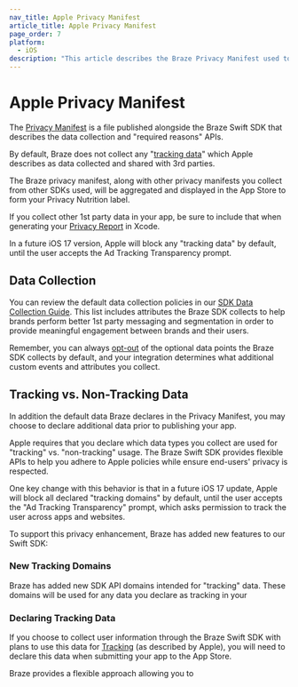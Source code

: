 ```yaml
---
nav_title: Apple Privacy Manifest
article_title: Apple Privacy Manifest
page_order: 7
platform: 
  - iOS
description: "This article describes the Braze Privacy Manifest used to declare data collection in your iOS app"
---
```


# Apple Privacy Manifest

The [Privacy Manifest](https://developer.apple.com/documentation/bundleresources/privacy_manifest_files) is a file published alongside the Braze Swift SDK that describes the data collection and "required reasons" APIs.

By default, Braze does not collect any "[tracking data](https://developer.apple.com/app-store/app-privacy-details/#user-tracking)" which Apple describes as data collected and shared with 3rd parties.

The Braze privacy manifest, along with other privacy manifests you collect from other SDKs used, will be aggregated and displayed in the App Store to form your Privacy Nutrition label.

If you collect other 1st party data in your app, be sure to include that when generating your [Privacy Report](https://developer.apple.com/documentation/bundleresources/privacy_manifest_files/describing_data_use_in_privacy_manifests#4239187) in Xcode.

In a future iOS 17 version, Apple will block any "tracking data" by default, until the user accepts the Ad Tracking Transparency prompt.

## Data Collection

You can review the default data collection policies in our [SDK Data Collection Guide](https://www.braze.com/docs/user_guide/data_and_analytics/user_data_collection/sdk_data_collection/). This list includes attributes the Braze SDK collects to help brands perform better 1st party messaging and segmentation in order to provide meaningful engagement between brands and their users.

Remember, you can always [opt-out](https://www.braze.com/docs/developer_guide/platform_integration_guides/sdk_primer#blocking-data-collection) of the optional data points the Braze SDK collects by default, and your integration determines what additional custom events and attributes you collect.

## Tracking vs. Non-Tracking Data

In addition the default data Braze declares in the Privacy Manifest, you may choose to declare additional data prior to publishing your app.

Apple requires that you declare which data types you collect are used for "tracking" vs. "non-tracking" usage. The Braze Swift SDK provides flexible APIs to help you adhere to Apple policies while ensure end-users' privacy is respected.

One key change with this behavior is that in a future iOS 17 update, Apple will block all declared "tracking domains" by default, until the user accepts the "Ad Tracking Transparency" prompt, which asks permission to track the user across apps and websites.

To support this privacy enhancement, Braze has added new features to our Swift SDK:

### New Tracking Domains

Braze has added new SDK API domains intended for "tracking" data. These domains will be used for any data you declare as tracking in your 

### Declaring Tracking Data

If you choose to collect user information through the Braze Swift SDK with plans to use this data for [Tracking](https://developer.apple.com/app-store/app-privacy-details/#user-tracking) (as described by Apple), you will need to declare this data when submitting your app to the App Store.

Braze provides a flexible approach allowing you to 
